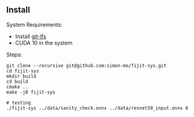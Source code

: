 ## Install

System Requirements:
- Install [git-lfs](https://git-lfs.github.com/)
- CUDA 10 in the system

Steps:
```
git clone --recursive git@github.com:simon-mo/fijit-sys.git
cd fijit-sys
mkdir build
cd build
cmake ..
make -j8 fijit-sys

# testing
./fijit-sys ../data/sanity_check.onnx ../data/resnet50_input.onnx 0
```
